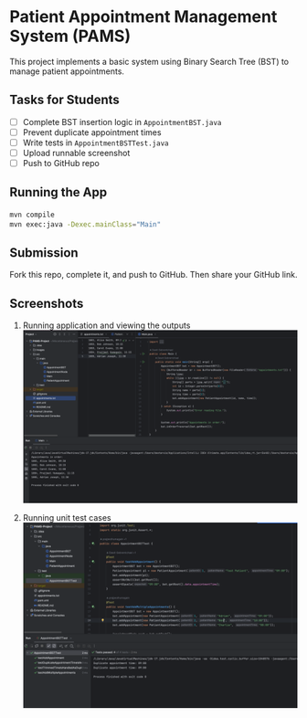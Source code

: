 
# Patient Appointment Management System (PAMS)

This project implements a basic system using Binary Search Tree (BST) to manage patient appointments.

## Tasks for Students

- [ ] Complete BST insertion logic in `AppointmentBST.java`
- [ ] Prevent duplicate appointment times
- [ ] Write tests in `AppointmentBSTTest.java`
- [ ] Upload runnable screenshot
- [ ] Push to GitHub repo

## Running the App

```sh
mvn compile
mvn exec:java -Dexec.mainClass="Main"
```

## Submission

Fork this repo, complete it, and push to GitHub. Then share your GitHub link.


## Screenshots
1. Running application and viewing the outputs
   ![Running application](images/test_run1.png)


2. Running unit test cases
   ![Test Results](images/test_run2.png)

